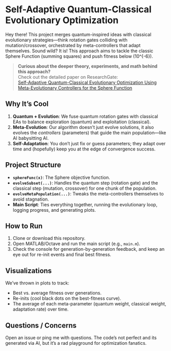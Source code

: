 # Self-Adaptive Quantum-Classical Evolutionary Optimization

Hey there! This project merges quantum-inspired ideas with classical evolutionary strategies—think rotation gates colliding with mutation/crossover, orchestrated by meta-controllers that adapt themselves. Sound wild? It is! This approach aims to tackle the classic Sphere Function (summing squares) and push fitness below \(10^{-6}\).

> **Curious about the deeper theory, experiments, and math behind this approach?**  
> Check out the detailed paper on ResearchGate:  
> [Self-Adaptive Quantum-Classical Evolutionary Optimization Using Meta-Evolutionary Controllers for the Sphere Function](https://www.researchgate.net/publication/389503305_Self-Adaptive_Quantum-Classical_Evolutionary_Optimization_Using_Meta-Evolutionary_Controllers_for_the_Sphere_Function)

## Why It’s Cool
1. **Quantum + Evolution**: We fuse quantum rotation gates with classical EAs to balance exploration (quantum) and exploitation (classical).
2. **Meta-Evolution**: Our algorithm doesn’t just evolve solutions, it also evolves the *controllers* (parameters) that guide the main population—like AI babysitting AI.
3. **Self-Adaptation**: You don’t just fix or guess parameters; they adapt over time and (hopefully) keep you at the edge of convergence success.

## Project Structure
- **`sphereFunc(x)`**: The Sphere objective function.  
- **`evolveSubset(...)`**: Handles the quantum step (rotation gate) and the classical step (mutation, crossover) for one chunk of the population.  
- **`evolveMetaPopulation(...)`**: Tweaks the meta-controllers themselves to avoid stagnation.  
- **Main Script**: Ties everything together, running the evolutionary loop, logging progress, and generating plots.

## How to Run
1. Clone or download this repository.  
2. Open MATLAB/Octave and run the main script (e.g., `main.m`).
3. Check the console for generation-by-generation feedback, and keep an eye out for re-init events and final best fitness.

## Visualizations
We’ve thrown in plots to track:
- Best vs. average fitness over generations.  
- Re-inits (cool black dots on the best-fitness curve).  
- The average of each meta-parameter (quantum weight, classical weight, adaptation rate) over time.

## Questions / Concerns
Open an issue or ping me with questions. The code’s not perfect and its generated via AI, but it’s a rad playground for optimization fanatics.
